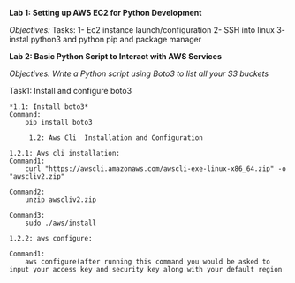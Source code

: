 **Lab 1: Setting up AWS EC2 for Python Development**

*Objectives:*
Tasks:
1- Ec2 instance launch/configuration
2- SSH into linux
3- instal python3 and python pip and package manager

**Lab 2: Basic Python Script to Interact with AWS Services**

*Objectives: Write a Python script using Boto3 to list all your S3 buckets*

Task1: Install and configure boto3

	*1.1: Install boto3*
 	Command:
  		pip install boto3
  
         1.2: Aws Cli  Installation and Configuration
	     
	1.2.1: Aws cli installation:
  	Command1:
   		curl "https://awscli.amazonaws.com/awscli-exe-linux-x86_64.zip" -o "awscliv2.zip"	
   
	Command2: 
 		unzip awscliv2.zip

	Command3: 
 		sudo ./aws/install

	1.2.2: aws configure:

	Command1: 
 		aws configure(after running this command you would be asked to input your access key and security key along with your default region
